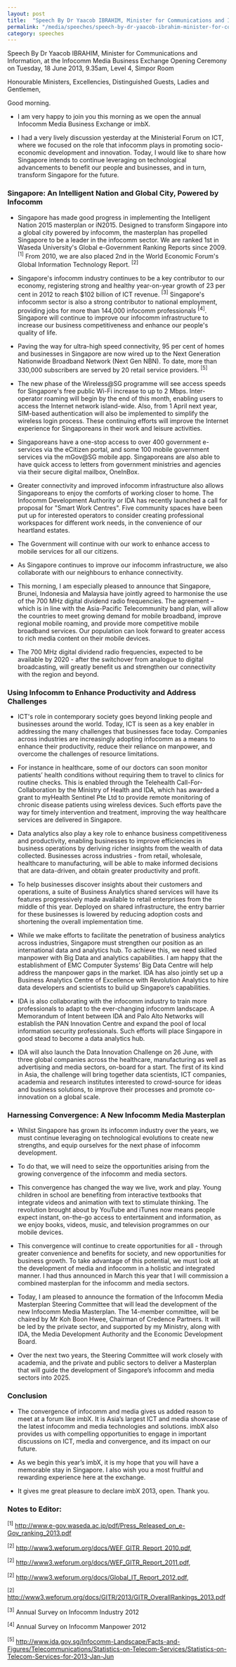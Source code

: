 ```yaml
---
layout: post
title:  "Speech By Dr Yaacob IBRAHIM, Minister for Communications and Information, at the Infocomm Media Business Exchange Opening Ceremony"
permalink: "/media/speeches/speech-by-dr-yaacob-ibrahim-minister-for-communications-and-information-at-the-infocomm-media-business-exchange-opening-ceremony"
category: speeches
---
```


Speech By Dr Yaacob IBRAHIM, Minister for Communications and Information, at the Infocomm Media Business Exchange Opening Ceremony on Tuesday, 18 June 2013, 9.35am, Level 4, Simpor Room

Honourable Ministers,
Excellencies,
Distinguished Guests,
Ladies and Gentlemen,

Good morning.

* I am very happy to join you this morning as we open the annual Infocomm Media Business Exchange or imbX.

* I had a very lively discussion yesterday at the Ministerial Forum on ICT, where we focused on the role that infocomm plays in promoting socio-economic development and innovation. Today, I would like to share how Singapore intends to continue leveraging on technological advancements to benefit our people and businesses, and in turn, transform Singapore for the future.

### **Singapore: An Intelligent Nation and Global City, Powered by Infocomm**
* Singapore has made good progress in implementing the Intelligent Nation 2015 masterplan or iN2015. Designed to transform Singapore into a global city powered by infocomm, the masterplan has propelled Singapore to be a leader in the infocomm sector. We are ranked 1st in Waseda University's Global e-Government Ranking Reports since 2009. <sup>[1]</sup> From 2010, we are also placed 2nd in the World Economic Forum's Global Information Technology Report. <sup>[2]</sup>

* Singapore's infocomm industry continues to be a key contributor to our economy, registering strong and healthy year-on-year growth of 23 per cent in 2012 to reach $102 billion of ICT revenue. <sup>[3]</sup> Singapore's infocomm sector is also a strong contributor to national employment, providing jobs for more than 144,000 infocomm professionals <sup>[4]</sup>. Singapore will continue to improve our infocomm infrastructure to increase our business competitiveness and enhance our people's quality of life.

* Paving the way for ultra-high speed connectivity, 95 per cent of homes and businesses in Singapore are now wired up to the Next Generation Nationwide Broadband Network (Next Gen NBN). To date, more than 330,000 subscribers are served by 20 retail service providers. <sup>[5]</sup>

* The new phase of the Wireless@SG programme will see access speeds for Singapore's free public Wi-Fi increase to up to 2 Mbps. Inter-operator roaming will begin by the end of this month, enabling users to access the Internet network island-wide. Also, from 1 April next year, SIM-based authentication will also be implemented to simplify the wireless login process. These continuing efforts will improve the Internet experience for Singaporeans in their work and leisure activities.

* Singaporeans have a one-stop access to over 400 government e-services via the eCitizen portal, and some 100 mobile government services via the mGov@SG mobile app. Singaporeans are also able to have quick access to letters from government ministries and agencies via their secure digital mailbox, OneInBox.

* Greater connectivity and improved infocomm infrastructure also allows Singaporeans to enjoy the comforts of working closer to home. The Infocomm Development Authority or IDA has recently launched a call for proposal for "Smart Work Centres". Five community spaces have been put up for interested operators to consider creating professional workspaces for different work needs, in the convenience of our heartland estates.

* The Government will continue with our work to enhance access to mobile services for all our citizens.

* As Singapore continues to improve our infocomm infrastructure, we also collaborate with our neighbours to enhance connectivity.

* This morning, I am especially pleased to announce that Singapore, Brunei, Indonesia and Malaysia have jointly agreed to harmonise the use of the 700 MHz digital dividend radio frequencies. The agreement – which is in line with the Asia-Pacific Telecommunity band plan, will allow the countries to meet growing demand for mobile broadband, improve regional mobile roaming, and provide more competitive mobile broadband services. Our population can look forward to greater access to rich media content on their mobile devices.

* The 700 MHz digital dividend radio frequencies, expected to be available by 2020 - after the switchover from analogue to digital broadcasting, will greatly benefit us and strengthen our connectivity with the region and beyond.

### **Using Infocomm to Enhance Productivity and Address Challenges**
* ICT's role in contemporary society goes beyond linking people and businesses around the world. Today, ICT is seen as a key enabler in addressing the many challenges that businesses face today. Companies across industries are increasingly adopting infocomm as a means to enhance their productivity, reduce their reliance on manpower, and overcome the challenges of resource limitations.

* For instance in healthcare, some of our doctors can soon monitor patients’ health conditions without requiring them to travel to clinics for routine checks.  This is enabled through the Telehealth Call-For-Collaboration by the Ministry of Health and IDA, which has awarded a grant to myHealth Sentinel Pte Ltd to provide remote monitoring of chronic disease patients using wireless devices. Such efforts pave the way for timely intervention and treatment, improving the way healthcare services are delivered in Singapore.

* Data analytics also play a key role to enhance business competitiveness and productivity, enabling businesses to improve efficiencies in business operations by deriving richer insights from the wealth of data collected. Businesses across industries - from retail, wholesale, healthcare to manufacturing, will be able to make informed decisions that are data-driven, and obtain greater productivity and profit.

* To help businesses discover insights about their customers and operations, a suite of Business Analytics shared services will have its features progressively made available to retail enterprises from the middle of this year. Deployed on shared infrastructure, the entry barrier for these businesses is lowered by reducing adoption costs and shortening the overall implementation time.

* While we make efforts to facilitate the penetration of business analytics across industries, Singapore must strengthen our position as an international data and analytics hub. To achieve this, we need skilled manpower with Big Data and analytics capabilities. I am happy that the establishment of EMC Computer Systems’ Big Data Centre will help address the manpower gaps in the market. IDA has also jointly set up a Business Analytics Centre of Excellence with Revolution Analytics to hire data developers and scientists to build up Singapore’s capabilities.

* IDA is also collaborating with the infocomm industry to train more professionals to adapt to the ever-changing infocomm landscape. A Memorandum of Intent between IDA and Palo Alto Networks will establish the PAN Innovation Centre and expand the pool of local information security professionals. Such efforts will place Singapore in good stead to become a data analytics hub.

* IDA will also launch the Data Innovation Challenge on 26 June, with three global companies across the healthcare, manufacturing as well as advertising and media sectors, on-board for a start. The first of its kind in Asia, the challenge will bring together data scientists, ICT companies, academia and research institutes interested to crowd-source for ideas and business solutions, to improve their processes and promote co-innovation on a global scale.

### **Harnessing Convergence: A New Infocomm Media Masterplan**
* Whilst Singapore has grown its infocomm industry over the years, we must continue leveraging on technological evolutions to create new strengths, and equip ourselves for the next phase of infocomm development.

* To do that, we will need to seize the opportunities arising from the growing convergence of the infocomm and media sectors.

* This convergence has changed the way we live, work and play. Young children in school are benefiting from interactive textbooks that integrate videos and animation with text to stimulate thinking. The revolution brought about by YouTube and iTunes now means people expect instant, on-the-go access to entertainment and information, as we enjoy books, videos, music, and television programmes on our mobile devices.

* This convergence will continue to create opportunities for all - through greater convenience and benefits for society, and new opportunities for business growth. To take advantage of this potential, we must look at the development of media and infocomm in a holistic and integrated manner. I had thus announced in March this year that I will commission a combined masterplan for the infocomm and media sectors.

* Today, I am pleased to announce the formation of the Infocomm Media Masterplan Steering Committee that will lead the development of the new Infocomm Media Masterplan. The 14-member committee, will be chaired by Mr Koh Boon Hwee, Chairman of Credence Partners. It will be led by the private sector, and supported by my Ministry, along with IDA, the Media Development Authority and the Economic Development Board.

* Over the next two years, the Steering Committee will work closely with academia, and the private and public sectors to deliver a Masterplan that will guide the development of Singapore’s infocomm and media sectors into 2025.

### **Conclusion**
* The convergence of infocomm and media gives us added reason to meet at a forum like imbX. It is Asia’s largest ICT and media showcase of the latest infocomm and media technologies and solutions. imbX also provides us with compelling opportunities to engage in important discussions on ICT, media and convergence, and its impact on our future.

* As we begin this year’s imbX, it is my hope that you will have a memorable stay in Singapore. I also wish you a most fruitful and rewarding experience here at the exchange.

* It gives me great pleasure to declare imbX 2013, open. Thank you.

### **Notes to Editor:**
<sup>[1]</sup> <http://www.e-gov.waseda.ac.jp/pdf/Press_Released_on_e-Gov_ranking_2013.pdf>

<sup>[2]</sup> <http://www3.weforum.org/docs/WEF_GITR_Report_2010.pdf>,

<sup>[2]</sup> <http://www3.weforum.org/docs/WEF_GITR_Report_2011.pdf>,

<sup>[2]</sup> <http://www3.weforum.org/docs/Global_IT_Report_2012.pdf>,

<sup>[2]</sup> <http://www3.weforum.org/docs/GITR/2013/GITR_OverallRankings_2013.pdf>

<sup>[3]</sup> Annual Survey on Infocomm Industry 2012

<sup>[4]</sup> Annual Survey on Infocomm Manpower 2012

<sup>[5]</sup> <http://www.ida.gov.sg/Infocomm-Landscape/Facts-and-Figures/Telecommunications/Statistics-on-Telecom-Services/Statistics-on-Telecom-Services-for-2013-Jan-Jun>
